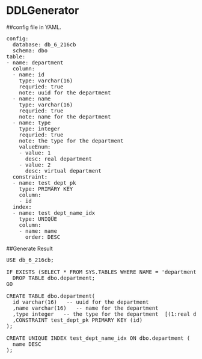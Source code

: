 # DDLGenerator

##config file in YAML.

<pre>
config:
  database: db_6_216cb
  schema: dbo
table:
- name: department
  column:
  - name: id
    type: varchar(16)
    requried: true
    note: uuid for the department
  - name: name
    type: varchar(16)
    requried: true
    note: name for the department
  - name: type
    type: integer
    requried: true
    note: the type for the department
    valueEnum:
    - value: 1
      desc: real department
    - value: 2
      desc: virtual department
  constraint:
  - name: test_dept_pk
    type: PRIMARY KEY
    column:
    - id
  index:
  - name: test_dept_name_idx
    type: UNIQUE
    column:
    - name: name
      order: DESC
</pre>

##Generate Result

<pre>
USE db_6_216cb;

IF EXISTS (SELECT * FROM SYS.TABLES WHERE NAME = 'department' AND TYPE = 'U'AND SCHEMA_NAME(SCHEMA_ID) = 'dbo')
  DROP TABLE dbo.department;
GO

CREATE TABLE dbo.department(
  id varchar(16)   -- uuid for the department
  ,name varchar(16)   -- name for the department
  ,type integer   -- the type for the department  [(1:real department) (2:virtual department) ]
  ,CONSTRAINT test_dept_pk PRIMARY KEY (id)
);

CREATE UNIQUE INDEX test_dept_name_idx ON dbo.department (
  name DESC
);
</pre>